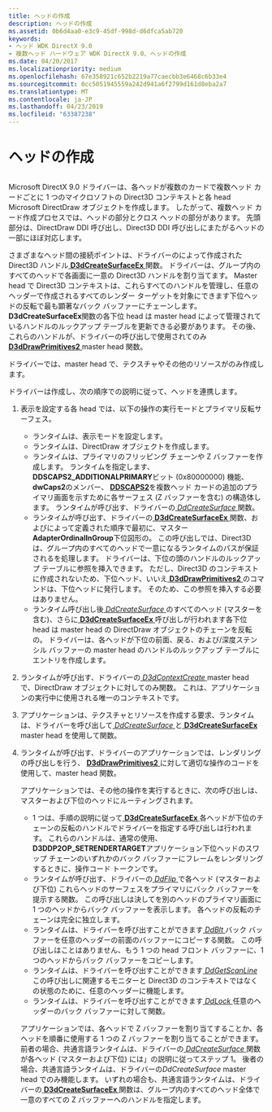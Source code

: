 ```yaml
---
title: ヘッドの作成
description: ヘッドの作成
ms.assetid: 0b6d4aa0-e3c9-45df-998d-d6dfca5ab720
keywords:
- ヘッド WDK DirectX 9.0
- 複数ヘッド ハードウェア WDK DirectX 9.0、ヘッドの作成
ms.date: 04/20/2017
ms.localizationpriority: medium
ms.openlocfilehash: 67e358921c652b2219a77caecbb3e6468c6b33e4
ms.sourcegitcommit: 0cc5051945559a242d941a6f2799d161d8eba2a7
ms.translationtype: MT
ms.contentlocale: ja-JP
ms.lasthandoff: 04/23/2019
ms.locfileid: "63387238"
---
```

# <a name="creating-heads"></a>ヘッドの作成


## <span id="ddk_creating_heads_gg"></span><span id="DDK_CREATING_HEADS_GG"></span>


Microsoft DirectX 9.0 ドライバーは、各ヘッドが複数のカードで複数ヘッド カードごとに 1 つのマイクロソフトの Direct3D コンテキストと各 head Microsoft DirectDraw オブジェクトを作成します。 したがって、複数ヘッド カード作成プロセスでは、ヘッドの部分とクロス ヘッドの部分があります。 先頭部分は、DirectDraw DDI 呼び出し、Direct3D DDI 呼び出しにまたがるヘッドの一部にほぼ対応します。

さまざまなヘッド間の接続ポイントは、ドライバーのによって作成された Direct3D ハンドル[ **D3dCreateSurfaceEx** ](https://msdn.microsoft.com/library/windows/hardware/ff542840)関数。 ドライバーは、グループ内のすべてのヘッドで各画面に一意の Direct3D ハンドルを割り当てます。 Master head で Direct3D コンテキストは、これらすべてのハンドルを管理し、任意のヘッダーで作成されるすべてのレンダー ターゲットを対象にできます下位ヘッドの反転で最も顕著なバック バッファーにチェーンします。 **D3dCreateSurfaceEx**関数の各下位 head は master head によって管理されているハンドルのルックアップ テーブルを更新できる必要があります。 その後、これらのハンドルが、ドライバーの呼び出しで使用されてのみ[ **D3dDrawPrimitives2** ](https://msdn.microsoft.com/library/windows/hardware/ff544704) master head 関数。

ドライバーでは、master head で、テクスチャやその他のリソースがのみ作成します。

ドライバーは作成し、次の順序での説明に従って、ヘッドを連携します。

1.  表示を設定する各 head では、以下の操作の実行モードとプライマリ反転サーフェス。
    -   ランタイムは、表示モードを設定します。
    -   ランタイムは、DirectDraw オブジェクトを作成します。
    -   ランタイムは、プライマリのフリッピング チェーンや Z バッファーを作成します。 ランタイムを指定します、 **DDSCAPS2\_ADDITIONALPRIMARY**ビット (0x80000000) 機能、 **dwCaps2**のメンバー、 [ **DDSCAPS2**](https://msdn.microsoft.com/library/windows/hardware/ff550292)を複数ヘッド カードの追加のプライマリ画面を示すために各サーフェス (Z バッファーを含む) の構造体します。 ランタイムが呼び出す、ドライバーの[ *DdCreateSurface* ](https://msdn.microsoft.com/library/windows/hardware/ff549263)関数。
    -   ランタイムが呼び出す、ドライバーの[ **D3dCreateSurfaceEx** ](https://msdn.microsoft.com/library/windows/hardware/ff542840)関数、およびによって定義された順序で最初に、マスター **AdapterOrdinalInGroup**下位図形の。 この呼び出しでは、Direct3D は、グループ内のすべてのヘッドで一意になるランタイムのパスが保証されるを処理します。 ドライバーは、下位の頭のハンドルのルックアップ テーブルに参照を挿入できます。 ただし、Direct3D のコンテキストに作成されないため、下位ヘッド、いいえ[ **D3dDrawPrimitives2** ](https://msdn.microsoft.com/library/windows/hardware/ff544704)のコマンドは、下位ヘッドに発行します。 そのため、この参照を挿入する必要はありません。
    -   ランタイム呼び出し後[ *DdCreateSurface* ](https://msdn.microsoft.com/library/windows/hardware/ff549263)のすべてのヘッド (マスターを含む)、さらに[ **D3dCreateSurfaceEx** ](https://msdn.microsoft.com/library/windows/hardware/ff542840)呼び出しが行われます各下位 head は master head の DirectDraw オブジェクトのチェーンを反転の。 ドライバーは、各ヘッドが下位の前面、戻る、および/深度ステンシル バッファーの master head のハンドルのルックアップ テーブルにエントリを作成します。

2.  ランタイムが呼び出す、ドライバーの[ *D3dContextCreate* ](https://msdn.microsoft.com/library/windows/hardware/ff542178) master head で、DirectDraw オブジェクトに対してのみ関数。 これは、アプリケーションの実行中に使用される唯一のコンテキストです。

3.  アプリケーションは、テクスチャとリソースを作成する要求、ランタイムは、ドライバーを呼び出して[ *DdCreateSurface* ](https://msdn.microsoft.com/library/windows/hardware/ff549263)と[ **D3dCreateSurfaceEx** ](https://msdn.microsoft.com/library/windows/hardware/ff542840) master head を使用して関数。

4.  ランタイムが呼び出す、ドライバーのアプリケーションでは、レンダリングの呼び出しを行う、 [ **D3dDrawPrimitives2** ](https://msdn.microsoft.com/library/windows/hardware/ff544704)に対して適切な操作のコードを使用して、master head 関数。

    アプリケーションでは、その他の操作を実行するときに、次の呼び出しは、マスターおよび下位のヘッドにルーティングされます。

    -   1 つは、手順の説明に従って[ **D3dCreateSurfaceEx** ](https://msdn.microsoft.com/library/windows/hardware/ff542840)各ヘッドが下位のチェーンの反転のハンドルでドライバーを指定する呼び出しは行われます。 これらのハンドルは、通常の使用、 **D3DDP2OP\_SETRENDERTARGET**アプリケーション下位ヘッドのスワップ チェーンのいずれかのバック バッファーにフレームをレンダリングするときに、操作コード トークンです。
    -   ランタイムが呼び出す、ドライバーの[ *DdFlip* ](https://msdn.microsoft.com/library/windows/hardware/ff549306)で各ヘッド (マスターおよび下位) これらヘッドのサーフェスをプライマリにバック バッファーを提示する関数。 この呼び出しは決してを別のヘッドのプライマリ画面に 1 つのヘッドからバック バッファーを表示します。 各ヘッドの反転のチェーンは完全に独立します。
    -   ランタイムは、ドライバーを呼び出すことができます[ *DdBlt* ](https://msdn.microsoft.com/library/windows/hardware/ff549205)バック バッファーを任意のヘッダーの前面のバッファーにコピーする関数。 この呼び出しはことはありません、もう 1 つの head フロント バッファーに、1 つのヘッドからバック バッファーをコピーします。
    -   ランタイムは、ドライバーを呼び出すことができます[ *DdGetScanLine* ](https://msdn.microsoft.com/library/windows/hardware/ff549497)この呼び出しに関連するモニターと Direct3D のコンテキストではなくの状態のために、任意のヘッダーに機能します。
    -   ランタイムは、ドライバーを呼び出すことができます[ *DdLock* ](https://msdn.microsoft.com/library/windows/hardware/ff549599)任意のヘッダーのバック バッファーに対して関数。

    アプリケーションでは、各ヘッドで Z バッファーを割り当てすることか、各ヘッドを順番に使用する 1 つの Z バッファーを割り当てることができます。 前者の場合、共通言語ランタイムは、ドライバーの[ *DdCreateSurface* ](https://msdn.microsoft.com/library/windows/hardware/ff549263)関数が各ヘッド (マスターおよび下位) には」の説明に従ってステップ 1。 後者の場合、共通言語ランタイムは、ドライバーの*DdCreateSurface* master head でのみ機能します。 いずれの場合も、共通言語ランタイムは、ドライバーの[ **D3dCreateSurfaceEx** ](https://msdn.microsoft.com/library/windows/hardware/ff542840)関数は、グループ内のすべてのヘッド全体で一意のすべての Z バッファーへのハンドルを指定します。

 

 





